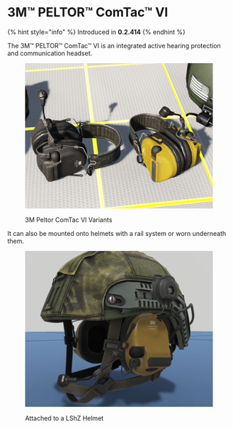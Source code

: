 # 3M™ PELTOR™ ComTac™ VI

{% hint style="info" %}
Introduced in **0.2.414**
{% endhint %}

The 3M™ PELTOR™ ComTac™ VI is an integrated active hearing protection and communication headset.

<figure><img src="../../../../../.gitbook/assets/image (6) (2).png" alt=""><figcaption><p>3M Peltor ComTac VI Variants</p></figcaption></figure>

It can also be mounted onto helmets with a rail system or worn underneath them.

<figure><img src="../../../../../.gitbook/assets/image (5) (1) (2).png" alt=""><figcaption><p>Attached to a LShZ Helmet</p></figcaption></figure>
